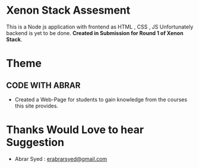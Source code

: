 # Xenon Stack Assesment 

This is a Node js application with frontend as HTML , CSS , JS 
Unfortunately backend is yet to be done.
**Created in Submission for Round 1 of Xenon Stack**.

# Theme 
##  CODE WITH ABRAR
- Created a Web-Page for students to gain knowledge from the courses this site provides.

# Thanks Would Love to hear Suggestion 
- Abrar Syed : erabrarsyed@gmail.com
